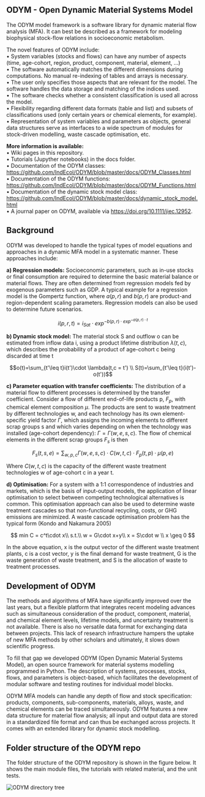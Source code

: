 ## ODYM   -   Open Dynamic Material Systems Model

The ODYM model framework is a software library for dynamic material flow analysis (MFA). It can best be described as a framework for modeling biophysical stock-flow relations in socioeconomic metabolism. 

The novel features of ODYM include:\
•	System variables (stocks and flows) can have any number of aspects (time, age-cohort, region, product, component, material, element, …)\
•	The software automatically matches the different dimensions during computations. No manual re-indexing of tables and arrays is necessary. \
•	The user only specifies those aspects that are relevant for the model. The software handles the data storage and matching of the indices used.\
•	The software checks whether a consistent classification is used all across the model.\
•	Flexibility regarding different data formats (table and list) and subsets of classifications used (only certain years or chemical elements, for example).\
•	Representation of system variables and parameters as objects, general data structures serve as interfaces to a wide spectrum of modules for stock-driven modelling, waste cascade optimisation, etc.

__More information is available:__\
•	Wiki pages in this repository.\
•	Tutorials (Jupyther notebooks) in the docs folder.\
•	Documentation of the ODYM classes: https://github.com/IndEcol/ODYM/blob/master/docs/ODYM_Classes.html \
•	Documentation of the ODYM functions: https://github.com/IndEcol/ODYM/blob/master/docs/ODYM_Functions.html \
•	Documentation of the dynamic stock model class: https://github.com/IndEcol/ODYM/blob/master/docs/dynamic_stock_model.html \
•	A journal paper on ODYM, available via https://doi.org/10.1111/jiec.12952.

## Background

ODYM was developed to handle the typical types of model equations and approaches in a dynamic MFA model in a systematic manner. 
These approaches include:

__a)	Regression models:__ Socioeconomic parameters, such as in-use stocks or final consumption are required to determine the basic material balance or material flows. They are often determined from regression models fed by exogenous parameters such as GDP. A typical example for a regression model is the Gompertz function, where $a(p,r)$ and $b(p,r)$ are product-and region-dependent scaling parameters. Regression models can also be used to determine future scenarios.
	   
$$i(p,r,t) = i_{Sat}\cdot exp^{-b(p,r)\cdot exp^{-a(p,r)\cdot t}} $$
     
__b)	Dynamic stock model:__ The material stock S and outflow o can be estimated from inflow data i, using a product lifetime distribution $\lambda(t,c)$, which describes the probability of a product of age-cohort c being discarded at time t

$$o(t)=\sum_{t'\leq t}i(t')\cdot \lambda(t,c = t') \\ S(t)=\sum_{t'\leq t}(i(t')-o(t'))$$

__c)	Parameter equation with transfer coefficients:__ The distribution of a material flow to different processes is determined by the transfer coefficient. Consider a flow of different end-of-life products p, $F_p$, with chemical element composition $\mu$. The products are sent to waste treatment by different technologies w, and each technology has its own element-specific yield factor $\Gamma$, which assigns the incoming elements to different scrap groups s and which varies depending on when the technology was installed (age-cohort dependency): $\Gamma = \Gamma(w,e,s,c)$. The flow of chemical elements in the different scrap groups $F_s$ is then

$$ F_s(t,s,e) = \sum_{w,p,c}\Gamma(w,e,s,c)\cdot C(w,t,c)\cdot F_p(t,p)\cdot \mu(p,e)$$

Where $C(w,t,c)$ is the capacity of the different waste treatment technologies w of age-cohort c in a year t.

__d)	Optimisation:__ For a system with a 1:1 correspondence of industries and markets, which is the basis of input-output models, the application of linear optimisation to select between competing technological alternatives is common. This optimisation approach can also be used to determine waste treatment cascades so that non-functional recycling, costs, or GHG emissions are minimized. A waste cascade optimisation problem has the typical form (Kondo and Nakamura 2005)
	
$$ min C = c^t\cdot x\\ s.t.\\ w = G\cdot x+y\\ x = S\cdot w \\ x \geq 0 $$
	
In the above equation, x is the output vector of the different waste treatment plants, c is a cost vector, y is the final demand for waste treatment, G is the waste generation of waste treatment, and S is the allocation of waste to treatment processes.
	
## Development of ODYM
The methods and algorithms of MFA have significantly improved over the last years, but a flexible platform that integrates recent modeling advances such as simultaneous consideration of the product, component, material, and chemical element levels, lifetime models, and uncertainty treatment is not available. There is also no versatile data format for exchanging data between projects. This lack of research infrastructure hampers the uptake of new MFA methods by other scholars and ultimately, it slows down scientific progress. 

To fill that gap we developed ODYM (Open Dynamic Material Systems Model), an open source framework for material systems modelling programmed in Python. The description of systems, processes, stocks, flows, and parameters is object-based, which facilitates the development of modular software and testing routines for individual model blocks. 

ODYM MFA models can handle any depth of flow and stock specification: products, components, sub-components, materials, alloys, waste, and chemical elements can be traced simultaneously. ODYM features a new data structure for material flow analysis; all input and output data are stored in a standardized file format and can thus be exchanged across projects. It comes with an extended library for dynamic stock modelling. 

## Folder structure of the ODYM repo
The folder structure of the ODYM repository is shown in the figure below. It shows the main module files, the tutorials with related material, and the unit tests. 

![ODYM directory tree](./docs/Images/ODYM_DirectoryTree.png "ODYM directory tree")
